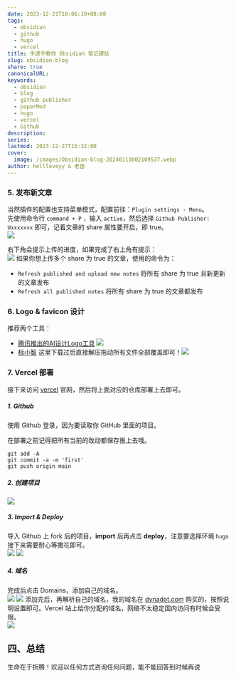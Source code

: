 ```yaml
---
date: 2023-12-21T10:06:19+08:00
tags:
  - obsidian
  - github
  - hugo
  - vercel
title: 手递手教你 Obsidian 笔记建站
slug: obsidian-blog
share: true
canonicalURL: 
keywords:
  - obsidian
  - blog
  - github publisher
  - paperMod
  - hugo
  - vercel
  - Github
description: 
series: 
lastmod: 2023-12-27T16:32:00
cover:
  image: /images/Obsidian-blog-20240113002109537.webp
author: hellloveyy & 老苗
---
```




### 5. 发布新文章 

当然插件的配置也支持菜单模式，配置前往：`Plugin settings - Menu`。  
先使用命令行 `command + P` ，输入 ` active `，然后选择 `Github Publisher: Uxxxxxxx` 即可，记着文章的 share 属性要开启，即 true。  
![](/images/Obsidian-blog-20240114012431514.webp)
  
右下角会提示上传的进度，如果完成了右上角有提示：  
![](/images/Obsidian-blog-20240114013047211.webp)
如果你想上传多个 share 为 true 的文章，使用的命令为：  
- `Refresh published and upload new notes` 将所有 share 为 true 且新更新的文章发布  
- `Refresh all published notes` 将所有 share 为 true 的文章都发布  

### 6. Logo & favicon 设计
推荐两个工具：
- [腾讯推出的AI设计Logo工具](https://ailogo.qq.com/guide/brandname)  ![](/images/post-20240111195047056.webp)
- [标小智](https://www.logosc.cn/logo/favicon) 这里下载过后直接解压拖动所有文件全部覆盖即可！![](/images/Obsidian-blog-20240114011233104.webp)

### 7. Vercel 部署  
接下来访问 [vercel](https://vercel.com/) 官网，然后将上面对应的仓库部署上去即可。  
##### 1. Github  
  
使用 Github 登录，因为要读取你 GitHub 里面的项目。

在部署之前记得把所有当前的改动都保存推上去哦。

```
git add -A
git commit -a -m 'first'
git push origin main
```

##### 2. 创建项目  
![](/images/Obsidian-blog-20240114013913729.webp)
  
  
##### 3. Import & Deploy  
  
导入 Github 上 fork 后的项目，**import** 后再点击 **deploy**，注意要选择环境 `hugo` 接下来需要耐心等撒花即可。  
![](/images/Obsidian-blog-20240114014039357.webp)
![](/images/Obsidian-blog-20240114014119226.webp)
  
##### 4. 域名  
  
完成后点击 Domains，添加自己的域名。  
![](/images/Obsidian-blog-20240114014309645.webp)
![](/images/Obsidian-blog-20240114014347570.webp)
添加完后，再解析自己的域名，我的域名在 [dynadot.com](/images/dynadot.com) 购买的，按照说明设置即可。Vercel 站上给你分配的域名，网络不太稳定国内访问有时候会受限。  
![](Obsidian-blog-20240114014649113.webp)

## 四、总结 

生命在于折腾！欢迎以任何方式咨询任何问题，能不能回答到时候再说